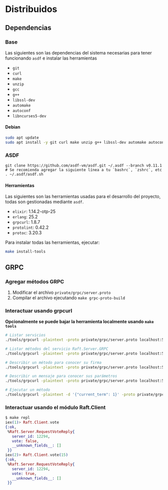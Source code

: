 # Distribuidos

## Dependencias

### Base

Las siguientes son las dependencias del sistema necesarias para tener
funcionando `asdf` e instalar las herramientas

* `git`
* `curl`
* `make`
* `unzip`
* `gcc`
* `g++`
* `libssl-dev`
* `automake`
* `autoconf`
* `libncurses5-dev`

#### Debian

```bash
sudo apt update
sudo apt install -y git curl make unzip g++ libssl-dev automake autoconf libncurses5-dev
```

### ASDF

```
git clone https://github.com/asdf-vm/asdf.git ~/.asdf --branch v0.11.1
# Se recomienda agregar la siguiente línea a tu `bashrc`, `zshrc`, etc
. ~/.asdf/asdf.sh
```

#### Herramientas

Las siguientes son las herramientas usadas para el desarrollo del proyecto,
todas son gestionadas mediante `asdf`.

* `elixir`: 1.14.2-otp-25
* `erlang`: 25.2
* `grpcurl`: 1.8.7
* `protolint`: 0.42.2
* `protoc`: 3.20.3

Para instalar todas las herramientas, ejecutar:

```bash
make install-tools
```

## GRPC

### Agregar métodos GRPC

1. Modificar el archivo `private/grpc/server.proto`
2. Compilar el archivo ejecutando `make grpc-proto-build`

### Interactuar usando grpcurl

**Opcionalmente se puede bajar la herramienta localmente usando `make tools`**

```bash
# Listar servicios
./tools/grpcurl -plaintext -proto private/grpc/server.proto localhost:50051 list

# Listar métodos del servicio Raft.Server.GRPC
./tools/grpcurl -plaintext -proto private/grpc/server.proto localhost:50051 list Raft.Server.GRPC

# Describir un método para conocer su firma
./tools/grpcurl -plaintext -proto private/grpc/server.proto localhost:50051 describe Raft.Server.GRPC.RequestVote

# Describir un mensaje para conocer sus parámetros
./tools/grpcurl -plaintext -proto private/grpc/server.proto localhost:50051 describe .Raft.Server.RequestVoteParams

# Ejecutar un método
./tools/grpcurl -plaintext -d '{"current_term": 1}' -proto private/grpc/server.proto localhost:50051 Raft.Server.GRPC.RequestVote
```

### Interactuar usando el módulo Raft.Client

```elixir
$ make repl
iex(1)> Raft.Client.vote
{:ok,
 %Raft.Server.RequestVoteReply{
   server_id: 12294,
   vote: false,
   __unknown_fields__: []
 }}
iex(2)> Raft.Client.vote(15)
{:ok,
 %Raft.Server.RequestVoteReply{
   server_id: 12294,
   vote: true,
   __unknown_fields__: []
 }}
```

